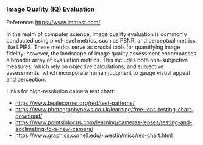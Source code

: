 ### Image Quality (IQ) Evaluation

Reference: https://www.imatest.com/

In the realm of computer science, image quality evaluation is commonly conducted using pixel-level metrics, such as PSNR, and perceptual metrics, like LPIPS. These metrics serve as crucial tools for quantifying image fidelity; however, the landscape of image quality assessment encompasses a broader array of evaluation metrics. This includes both non-subjective measures, which rely on objective calculations, and subjective assessments, which incorporate human judgment to gauge visual appeal and perception.

Links for high-resolution camera test chart:

- https://www.bealecorner.org/red/test-patterns/
- https://www.photographynews.co.uk/learning/free-lens-testing-chart-download/
- https://www.pointsinfocus.com/learning/cameras-lenses/testing-and-acclimating-to-a-new-camera/
- https://www.graphics.cornell.edu/~westin/misc/res-chart.html
